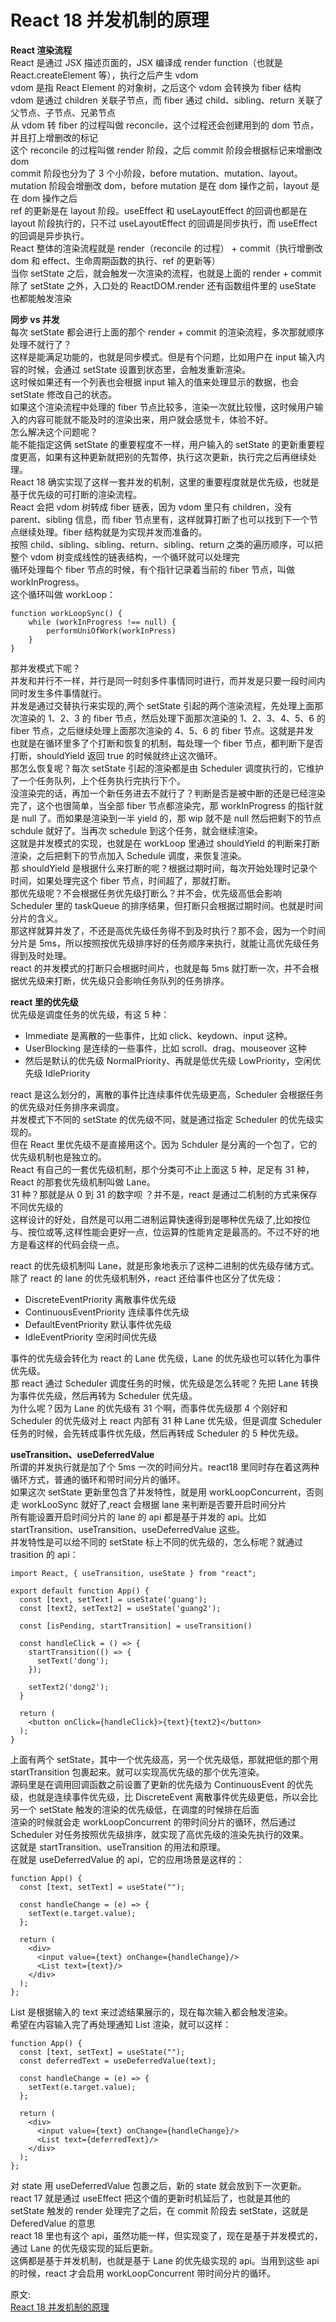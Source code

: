 # React 18 并发机制的原理
**React 渲染流程**  
React 是通过 JSX 描述页面的，JSX 编译成 render function（也就是 React.createElement 等），执行之后产生 vdom  
vdom 是指 React Element 的对象树，之后这个 vdom 会转换为 fiber 结构  
vdom 是通过 children 关联子节点，而 fiber 通过 child、sibling、return 关联了父节点、子节点、兄弟节点  
从 vdom 转 fiber 的过程叫做 reconcile，这个过程还会创建用到的 dom 节点，并且打上增删改的标记  
这个 reconcile 的过程叫做 render 阶段，之后 commit 阶段会根据标记来增删改 dom  
commit 阶段也分为了 3 个小阶段，before mutation、mutation、layout。  
mutation 阶段会增删改 dom，before mutation 是在 dom 操作之前，layout 是在 dom 操作之后  
ref 的更新是在 layout 阶段。useEffect 和 useLayoutEffect 的回调也都是在 layout 阶段执行的，只不过 useLayoutEffect 的回调是同步执行，而 useEffect 的回调是异步执行。  
React 整体的渲染流程就是 render（reconcile 的过程） + commit（执行增删改 dom 和 effect、生命周期函数的执行、ref 的更新等）  
当你 setState 之后，就会触发一次渲染的流程，也就是上面的 render + commit  
除了 setState 之外，入口处的 ReactDOM.render 还有函数组件里的 useState 也都能触发渲染  

**同步 vs 并发**  
每次 setState 都会进行上面的那个 render + commit 的渲染流程，多次那就顺序处理不就行了？  
这样是能满足功能的，也就是同步模式。但是有个问题，比如用户在 input 输入内容的时候，会通过 setState 设置到状态里，会触发重新渲染。  
这时候如果还有一个列表也会根据 input 输入的值来处理显示的数据，也会 setState 修改自己的状态。  
如果这个渲染流程中处理的 fiber 节点比较多，渲染一次就比较慢，这时候用户输入的内容可能就不能及时的渲染出来，用户就会感觉卡，体验不好。  
怎么解决这个问题呢？  
能不能指定这俩 setState 的重要程度不一样，用户输入的 setState 的更新重要程度更高，如果有这种更新就把别的先暂停，执行这次更新，执行完之后再继续处理。  
React 18 确实实现了这样一套并发的机制，这里的重要程度就是优先级，也就是基于优先级的可打断的渲染流程。  
React 会把 vdom 树转成 fiber 链表，因为 vdom 里只有 children，没有 parent、sibling 信息，而 fiber 节点里有，这样就算打断了也可以找到下一个节点继续处理。fiber 结构就是为实现并发而准备的。  
按照 child、sibling、sibling、return、sibling、return 之类的遍历顺序，可以把整个 vdom 树变成线性的链表结构，一个循环就可以处理完  
循环处理每个 fiber 节点的时候，有个指针记录着当前的 fiber 节点，叫做 workInProgress。  
这个循环叫做 workLoop：  
``` 
function workLoopSync() {
    while (workInProgress !== null) {
        performUniOfWork(workInPress)
    }
}
```
那并发模式下呢？  
并发和并行不一样，并行是同一时刻多件事情同时进行，而并发是只要一段时间内同时发生多件事情就行。  
并发是通过交替执行来实现的,两个 setState 引起的两个渲染流程，先处理上面那次渲染的 1、2、3 的 fiber 节点，然后处理下面那次渲染的 1、2、3、4、5、6 的 fiber 节点，之后继续处理上面那次渲染的 4、5、6 的 fiber 节点。这就是并发  
也就是在循环里多了个打断和恢复的机制，每处理一个 fiber 节点，都判断下是否打断，shouldYield 返回 true 的时候就终止这次循环。  
那怎么恢复呢？每次 setState 引起的渲染都是由 Scheduler 调度执行的，它维护了一个任务队列，上个任务执行完执行下个。  
没渲染完的话，再加一个新任务进去不就行了？判断是否是被中断的还是已经渲染完了，这个也很简单，当全部 fiber 节点都渲染完，那 workInProgress 的指针就是 null 了。而如果是渲染到一半 yield 的，那 wip 就不是 null
然后把剩下的节点 schdule 就好了。当再次 schedule 到这个任务，就会继续渲染。  
这就是并发模式的实现，也就是在 workLoop 里通过 shouldYield 的判断来打断渲染，之后把剩下的节点加入 Schedule 调度，来恢复渲染。  
那 shouldYield 是根据什么来打断的呢？根据过期时间，每次开始处理时记录个时间，如果处理完这个 fiber 节点，时间超了，那就打断。  
那优先级呢？不会根据任务优先级打断么？并不会，优先级高低会影响 Scheduler 里的 taskQueue 的排序结果，但打断只会根据过期时间。也就是时间分片的含义。  
那这样就算并发了，不还是高优先级任务得不到及时执行？那不会，因为一个时间分片是 5ms，所以按照按优先级排序好的任务顺序来执行，就能让高优先级任务得到及时处理。  
react 的并发模式的打断只会根据时间片，也就是每 5ms 就打断一次，并不会根据优先级来打断，优先级只会影响任务队列的任务排序。  

**react 里的优先级**  
优先级是调度任务的优先级，有这 5 种：  
- Immediate 是离散的一些事件，比如 click、keydown、input 这种。
- UserBlocking 是连续的一些事件，比如 scroll、drag、mouseover 这种
- 然后是默认的优先级 NormalPriority、再就是低优先级 LowPriority，空闲优先级 IdlePriority

react 是这么划分的，离散的事件比连续事件优先级更高，Scheduler 会根据任务的优先级对任务排序来调度。  
并发模式下不同的 setState 的优先级不同，就是通过指定 Scheduler 的优先级实现的。  
但在 React 里优先级不是直接用这个。因为 Schduler 是分离的一个包了，它的优先级机制也是独立的。  
React 有自己的一套优先级机制，那个分类可不止上面这 5 种，足足有 31 种，React 的那套优先级机制叫做 Lane。  
31 种？那就是从 0 到 31 的数字呗 ？并不是，react 是通过二机制的方式来保存不同优先级的  
这样设计的好处，自然是可以用二进制运算快速得到是哪种优先级了,比如按位与、按位或等,这样性能会更好一点，位运算的性能肯定是最高的。不过不好的地方是看这样的代码会绕一点。  

react 的优先级机制叫 Lane，就是形象地表示了这种二进制的优先级存储方式。除了 react 的 lane 的优先级机制外，react 还给事件也区分了优先级：  
- DiscreteEventPriority 离散事件优先级
- ContinuousEventPriority 连续事件优先级
- DefaultEventPriority 默认事件优先级
- IdleEventPriority 空闲时间优先级

事件的优先级会转化为 react 的 Lane 优先级，Lane 的优先级也可以转化为事件优先级。  
那 react 通过 Scheduler 调度任务的时候，优先级是怎么转呢？先把 Lane 转换为事件优先级，然后再转为 Scheduler 优先级。  
为什么呢？因为 Lane 的优先级有 31 个啊，而事件优先级那 4 个刚好和 Scheduler 的优先级对上
react 内部有 31 种 Lane 优先级，但是调度 Scheduler 任务的时候，会先转成事件优先级，然后再转成 Scheduler 的 5 种优先级。  

**useTransition、useDeferredValue**  
所谓的并发执行就是加了个 5ms 一次的时间分片。react18 里同时存在着这两种循环方式，普通的循环和带时间分片的循环。  
如果这次 setState 更新里包含了并发特性，就是用 workLoopConcurrent，否则走 workLooSync 就好了,react 会根据 lane 来判断是否要开启时间分片  
所有能设置开启时间分片的 lane 的 api 都是基于并发的 api。比如 startTransition、useTransition、useDeferredValue 这些。  
并发特性是可以给不同的 setState 标上不同的优先级的，怎么标呢？就通过 trasition 的 api：  
``` 
import React, { useTransition, useState } from "react";

export default function App() {
  const [text, setText] = useState('guang');
  const [text2, setText2] = useState('guang2');

  const [isPending, startTransition] = useTransition()

  const handleClick = () => {
    startTransition(() => {
      setText('dong');
    });

    setText2('dong2');
  }

  return (
    <button onClick={handleClick}>{text}{text2}</button>
  );
}
```
上面有两个 setState，其中一个优先级高，另一个优先级低，那就把低的那个用 startTransition 包裹起来。就可以实现高优先级的那个优先渲染。  
源码里是在调用回调函数之前设置了更新的优先级为 ContinuousEvent 的优先级，也就是连续事件优先级，比 DiscreteEvent 离散事件优先级更低，所以会比另一个 setState 触发的渲染的优先级低，在调度的时候排在后面  
渲染的时候就会走 workLoopConcurrent 的带时间分片的循环，然后通过 Scheduler 对任务按照优先级排序，就实现了高优先级的渲染先执行的效果。  
这就是 startTransition、useTransition 的用法和原理。  
在就是 useDeferredValue 的 api，它的应用场景是这样的：  
``` 
function App() {
  const [text, setText] = useState("");

  const handleChange = (e) => {
    setText(e.target.value);
  };

  return (
    <div>
      <input value={text} onChange={handleChange}/>
      <List text={text}/>
    </div>
  );
};
```
List 是根据输入的 text 来过滤结果展示的，现在每次输入都会触发渲染。  
希望在内容输入完了再处理通知 List 渲染，就可以这样：  
``` 
function App() {
  const [text, setText] = useState("");
  const deferredText = useDeferredValue(text);

  const handleChange = (e) => {
    setText(e.target.value);
  };

  return (
    <div>
      <input value={text} onChange={handleChange}/>
      <List text={deferredText}/>
    </div>
  );
};
```
对 state 用 useDeferredValue 包裹之后，新的 state 就会放到下一次更新。
react 17 就是通过 useEffect 把这个值的更新时机延后了，也就是其他的 setState 触发的 render 处理完了之后，在 commit 阶段去 setState，这就是 DeferedValue 的意思  
react 18 里也有这个 api，虽然功能一样，但实现变了，现在是基于并发模式的，通过 Lane 的优先级实现的延后更新。  
这俩都是基于并发机制，也就是基于 Lane 的优先级实现的 api。当用到这些 api 的时候，react 才会启用 workLoopConcurrent 带时间分片的循环。

原文:  
[React 18 并发机制的原理](https://mp.weixin.qq.com/s/zBThYraVvJMNhMpFXC6wJA)
